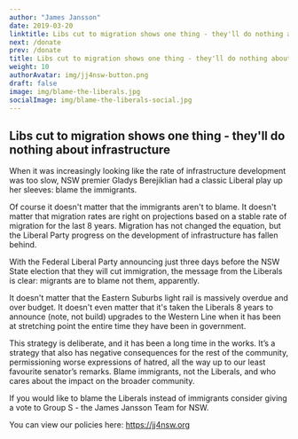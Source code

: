 ```yaml
---
author: "James Jansson"
date: 2019-03-20
linktitle: Libs cut to migration shows one thing - they'll do nothing about infrastructure 
next: /donate
prev: /donate
title: Libs cut to migration shows one thing - they'll do nothing about infrastructure  
weight: 10
authorAvatar: img/jj4nsw-button.png
draft: false
image: img/blame-the-liberals.jpg
socialImage: img/blame-the-liberals-social.jpg
---
```



## Libs cut to migration shows one thing - they'll do nothing about infrastructure 

When it was increasingly looking like the rate of infrastructure development was too slow, NSW premier Gladys Berejiklian had a classic Liberal play up her sleeves: blame the immigrants.

Of course it doesn't matter that the immigrants aren't to blame. It doesn't matter that migration rates are right on projections based on a stable rate of migration for the last 8 years. Migration has not changed the equation, but the Liberal Party progress on the development of infrastructure has fallen behind. 

With the Federal Liberal Party announcing just three days before the NSW State election that they will cut immigration, the message from the Liberals is clear: migrants are to blame not them, apparently. 

It doesn't matter that the Eastern Suburbs light rail is massively overdue and over budget. It doesn't even matter that it's taken the Liberals 8 years to announce (note, not build) upgrades to the Western Line when it has been at stretching point the entire time they have been in government. 

This strategy is deliberate, and it has been a long time in the works. It’s a strategy that also has negative consequences for the rest of the community, permissioning worse expressions of hatred, all the way up to our least favourite senator’s remarks. Blame immigrants, not the Liberals, and who cares about the impact on the broader community. 

If you would like to blame the Liberals instead of immigrants consider giving a vote to Group S - the James Jansson Team for NSW. 

You can view our policies here: https://jj4nsw.org

